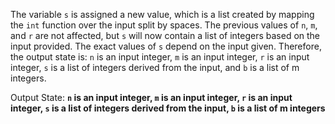 The variable `s` is assigned a new value, which is a list created by mapping the `int` function over the input split by spaces. The previous values of `n`, `m`, and `r` are not affected, but `s` will now contain a list of integers based on the input provided. The exact values of `s` depend on the input given. Therefore, the output state is: `n` is an input integer, `m` is an input integer, `r` is an input integer, `s` is a list of integers derived from the input, and `b` is a list of m integers.

Output State: **`n` is an input integer, `m` is an input integer, `r` is an input integer, `s` is a list of integers derived from the input, `b` is a list of m integers**